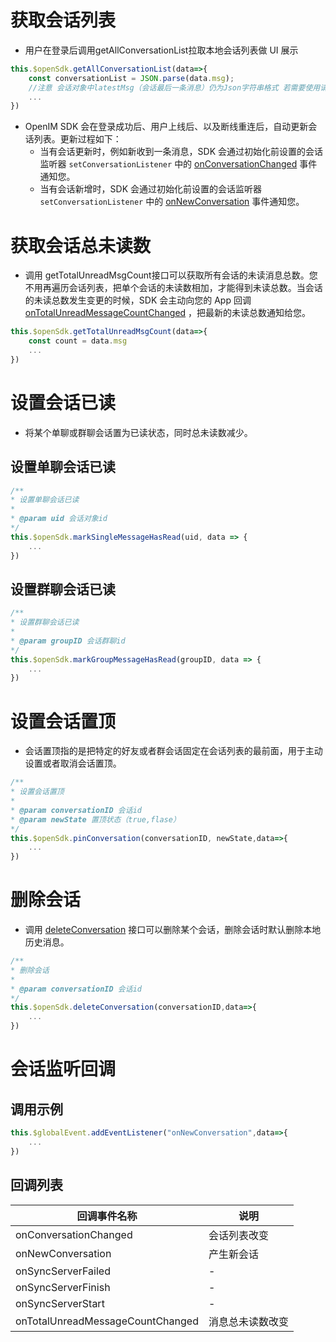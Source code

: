 # 获取会话列表

- 用户在登录后调用getAllConversationList拉取本地会话列表做 UI 展示

```js
this.$openSdk.getAllConversationList(data=>{
    const conversationList = JSON.parse(data.msg);
    //注意 会话对象中latestMsg（会话最后一条消息）仍为Json字符串格式 若需要使用请自行转换
    ...
})
```

- OpenIM SDK 会在登录成功后、用户上线后、以及断线重连后，自动更新会话列表。更新过程如下：
  - 当有会话更新时，例如新收到一条消息，SDK 会通过初始化前设置的会话监听器 `setConversationListener` 中的 [onConversationChanged]() 事件通知您。
  - 当有会话新增时，SDK 会通过初始化前设置的会话监听器 `setConversationListener` 中的 [onNewConversation]() 事件通知您。

# 获取会话总未读数

- 调用 getTotalUnreadMsgCount接口可以获取所有会话的未读消息总数。您不用再遍历会话列表，把单个会话的未读数相加，才能得到未读总数。当会话的未读总数发生变更的时候，SDK 会主动向您的 App 回调 [onTotalUnreadMessageCountChanged](https://im.sdk.qcloud.com/doc/zh-cn/classcom_1_1tencent_1_1imsdk_1_1v2_1_1V2TIMConversationListener.html#a292e893a04cb092fe49c06873c1ea4b3) ，把最新的未读总数通知给您。

```js
this.$openSdk.getTotalUnreadMsgCount(data=>{
    const count = data.msg
    ...
})
```



# 设置会话已读

- 将某个单聊或群聊会话置为已读状态，同时总未读数减少。

## 设置单聊会话已读

```js
/**
* 设置单聊会话已读
*
* @param uid 会话对象id
*/
this.$openSdk.markSingleMessageHasRead(uid, data => {
    ...
})
```



## 设置群聊会话已读

```js
/**
* 设置群聊会话已读
*
* @param groupID 会话群聊id
*/
this.$openSdk.markGroupMessageHasRead(groupID, data => {
    ...
})
```



# 设置会话置顶

- 会话置顶指的是把特定的好友或者群会话固定在会话列表的最前面，用于主动设置或者取消会话置顶。

```js
/**
* 设置会话置顶
*
* @param conversationID 会话id
* @param newState 置顶状态（true,flase）
*/
this.$openSdk.pinConversation(conversationID, newState,data=>{
    ...
})
```



# 删除会话

- 调用 [deleteConversation](https://im.sdk.qcloud.com/doc/zh-cn/classcom_1_1tencent_1_1imsdk_1_1v2_1_1V2TIMConversationManager.html#a7a6e38c5a7431646bd4c0c4c66279077) 接口可以删除某个会话，删除会话时默认删除本地历史消息。

```js
/**
* 删除会话
*
* @param conversationID 会话id
*/
this.$openSdk.deleteConversation(conversationID,data=>{
    ...
})
```



# 会话监听回调

## 调用示例

```js
this.$globalEvent.addEventListener("onNewConversation",data=>{
    ...
})
```



## 回调列表

| 回调事件名称                     | 说明             |
| -------------------------------- | ---------------- |
| onConversationChanged            | 会话列表改变     |
| onNewConversation                | 产生新会话       |
| onSyncServerFailed               | -                |
| onSyncServerFinish               | -                |
| onSyncServerStart                | -                |
| onTotalUnreadMessageCountChanged | 消息总未读数改变 |



